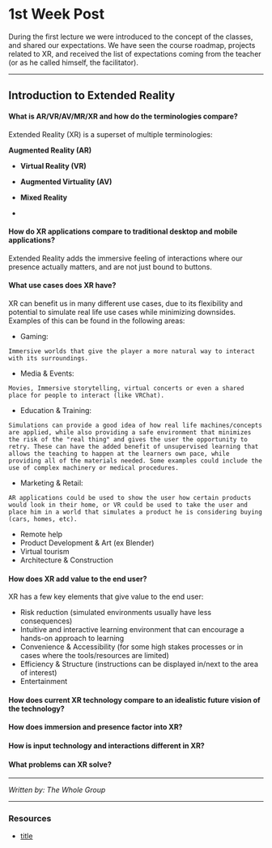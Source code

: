 # 1st Week Post

During the first lecture we were introduced to the concept of the classes, and shared our expectations. We have seen the course roadmap, projects related to XR, and received the list of expectations coming from the teacher (or as he called himself, the facilitator).

---

## Introduction to Extended Reality

#### What is AR/VR/AV/MR/XR and how do the terminologies compare?

Extended Reality (XR) is a superset of multiple terminologies:

**Augmented Reality (AR)**

- **Virtual Reality (VR)**

- **Augmented Virtuality (AV)**

- **Mixed Reality**

-

#### How do XR applications compare to traditional desktop and mobile applications?

Extended Reality adds the immersive feeling of interactions where our presence actually matters, and are not just bound to buttons.

#### What use cases does XR have?

XR can benefit us in many different use cases, due to its flexibility and potential to simulate real life use cases while minimizing downsides. <br>
Examples of this can be found in the following areas:

- Gaming: 
```
Immersive worlds that give the player a more natural way to interact with its surroundings. 
```
- Media & Events: 
```
Movies, Immersive storytelling, virtual concerts or even a shared place for people to interact (like VRChat). 
```
- Education & Training:
```
Simulations can provide a good idea of how real life machines/concepts are applied, while also providing a safe environment that minimizes the risk of the "real thing" and gives the user the opportunity to retry. These can have the added benefit of unsupervised learning that allows the teaching to happen at the learners own pace, while providing all of the materials needed. Some examples could include the use of complex machinery or medical procedures.
```
- Marketing & Retail: 
```
AR applications could be used to show the user how certain products would look in their home, or VR could be used to take the user and place him in a world that simulates a product he is considering buying (cars, homes, etc).
```
- Remote help 
- Product Development & Art (ex Blender)
- Virtual tourism
- Architecture & Construction

#### How does XR add value to the end user?
XR has a few key elements that give value to the end user:

- Risk reduction (simulated environments usually have less consequences)
- Intuitive and interactive learning environment that can encourage a hands-on approach to learning
- Convenience & Accessibility (for some high stakes processes or in cases where the tools/resources are limited)
- Efficiency & Structure (instructions can be displayed in/next to the area of interest)
- Entertainment

#### How does current XR technology compare to an idealistic future vision of the technology?

#### How does immersion and presence factor into XR?

#### How is input technology and interactions different in XR?

#### What problems can XR solve?

---

_Written by: The Whole Group_

---

### Resources

- [title](https://www.example.com)
